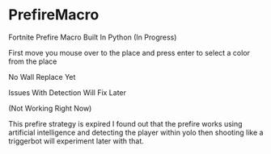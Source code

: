 # PrefireMacro

Fortnite Prefire Macro Built In Python (In Progress)

First move you mouse over to the place and press enter to select a color from the place

No Wall Replace Yet

Issues With Detection Will Fix Later

(Not Working Right Now)

This prefire strategy is expired I found out that the prefire works using artificial intelligence and detecting the player within yolo then shooting like a triggerbot will experiment later with that.
